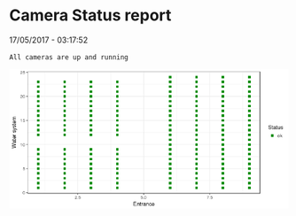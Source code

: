 Camera Status report
================
17/05/2017 - 03:17:52

    All cameras are up and running

![](camreport_files/figure-markdown_github/unnamed-chunk-2-1.png)
